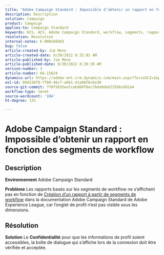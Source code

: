 ```yaml
---
title: "Adobe Campaign Standard : Impossible d’obtenir un rapport en fonction des segments de workflow"
description: Description
solution: Campaign
product: Campaign
applies-to: Campaign Standard
keywords: KCS, ACS, Adobe Campaign Standard, workflow, segments, rapport, FAQ
resolution: Resolution
internal-notes: E-000166683
bug: false
article-created-by: Jim Menn
article-created-date: 9/30/2022 8:32:01 AM
article-published-by: Jim Menn
article-published-date: 9/30/2022 8:39:39 AM
version-number: 3
article-number: KA-15824
dynamics-url: https://adobe-ent.crm.dynamics.com/main.aspx?forceUCI=1&pagetype=entityrecord&etn=knowledgearticle&id=446e2f58-9a40-ed11-9db1-0022480866ad
exl-id: 09d23078-7f80-46cf-a661-41a9876c6e30
source-git-commit: 7f0f5035ea7cebd60f6ec7bda9de6225b6c602a4
workflow-type: tm+mt
source-wordcount: '104'
ht-degree: 12%

---
```


# Adobe Campaign Standard : Impossible d’obtenir un rapport en fonction des segments de workflow

## Description


<b>Environnement</b>
Adobe Campaign Standard

<b>Problème</b>
Les rapports basés sur les segments de workflow ne s’affichent pas en fonction de [Création d’un rapport à partir de segments de workflow](https://docs.adobe.com/content/help/fr-FR/campaign-standard/using/reporting/customizing-reports/creating-a-report-workflow-segment.html) dans la documentation Adobe Campaign Standard de Adobe Experience League, car l’onglet de profil n’est pas visible sous les dimensions.




## Résolution


<b>Solution</b>
Le <b>Confidentialité</b> pour que les informations de profil soient accessibles, la boîte de dialogue qui s’affiche lors de la connexion doit être vérifiée et acceptée.
